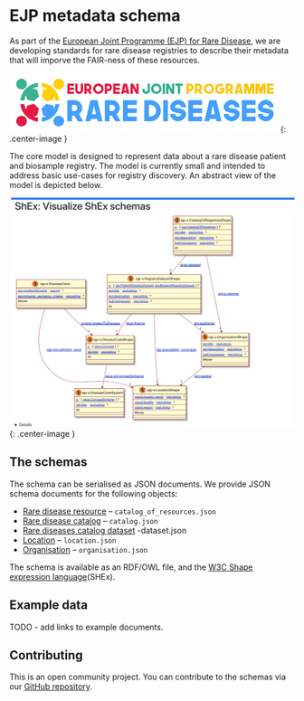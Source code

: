 # EJP metadata schema

As part of the [European Joint Programme (EJP) for Rare Disease](http://www.ejprarediseases.org), we are developing standards for rare disease registries to describe their metadata that will imporve the FAIR-ness of these resources.

![schema](ejp.jpg){: .center-image }


The core model is designed to represent data about a rare disease patient and biosample registry. The model is currently small and intended to address basic use-cases for registry discovery. An abstract view of the model is depicted below.

![schema](shex.jpg){: .center-image }

## The schemas

The schema can be serialised as JSON documents. We provide JSON schema documents  for the following objects:


- [Rare disease resource](./catalog_of_resources.md) – `catalog_of_resources.json`
- [Rare disease catalog](./catalog.md) – `catalog.json`
- [Rare diseases catalog dataset](./dataset.md) -dataset.json
- [Location](./location.md) – `location.json`
- [Organisation](./organisation.md) – `organisation.json`

The schema is available as an RDF/OWL file, and the [W3C Shape expression language](metadata_model.shex)(SHEx).

## Example data

TODO - add links to example documents.

## Contributing

This is an open community project. You can contribute to the schemas via our [GitHub repository](http://github.com/ejp-rd-vp/resource-metadata-schema).
